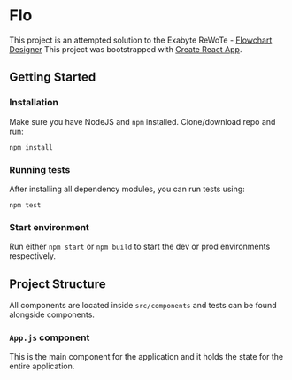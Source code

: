 # Flo

This project is an attempted solution to the Exabyte ReWoTe - [Flowchart Designer](https://github.com/Exabyte-io/rewotes/blob/master/Flowchart-Designer.md)
This project was bootstrapped with [Create React App](https://github.com/facebookincubator/create-react-app).

## Getting Started

### Installation
Make sure you have NodeJS and `npm` installed. Clone/download repo and run:
```
npm install
```
### Running tests
After installing all dependency modules, you can run tests using:
```
npm test
```
### Start environment
Run either `npm start` or `npm build` to start the dev or prod environments respectively.

## Project Structure
All components are located inside `src/components` and tests can be found alongside components.


### `App.js` component
This is the main component for the application and it holds the state for the entire application.
